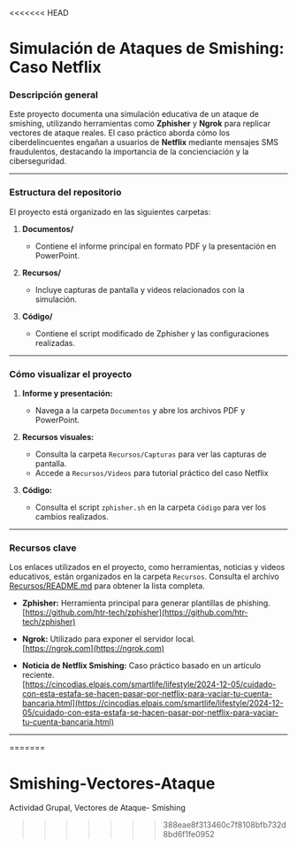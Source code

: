 <<<<<<< HEAD
# Simulación de Ataques de Smishing: Caso Netflix

### Descripción general
Este proyecto documenta una simulación educativa de un ataque de smishing, utilizando herramientas como **Zphisher** y **Ngrok** para replicar vectores de ataque reales. El caso práctico aborda cómo los ciberdelincuentes engañan a usuarios de **Netflix** mediante mensajes SMS fraudulentos, destacando la importancia de la concienciación y la ciberseguridad.

---

### Estructura del repositorio
El proyecto está organizado en las siguientes carpetas:

1. **Documentos/**
   - Contiene el informe principal en formato PDF y la presentación en PowerPoint.

2. **Recursos/**
   - Incluye capturas de pantalla y videos relacionados con la simulación.

3. **Código/**
   - Contiene el script modificado de Zphisher y las configuraciones realizadas.

---

### Cómo visualizar el proyecto
1. **Informe y presentación:**
   - Navega a la carpeta `Documentos` y abre los archivos PDF y PowerPoint.

2. **Recursos visuales:**
   - Consulta la carpeta `Recursos/Capturas` para ver las capturas de pantalla.
   - Accede a `Recursos/Videos` para tutorial práctico del caso Netflix

3. **Código:**
   - Consulta el script `zphisher.sh` en la carpeta `Código` para ver los cambios realizados.

---

### Recursos clave
Los enlaces utilizados en el proyecto, como herramientas, noticias y videos educativos, están organizados en la carpeta `Recursos`. Consulta el archivo [Recursos/README.md](Recursos/README.md) para obtener la lista completa.


- **Zphisher:** Herramienta principal para generar plantillas de phishing.  
  [https://github.com/htr-tech/zphisher](https://github.com/htr-tech/zphisher)

- **Ngrok:** Utilizado para exponer el servidor local.  
  [https://ngrok.com](https://ngrok.com)

- **Noticia de Netflix Smishing:** Caso práctico basado en un artículo reciente.  
  [https://cincodias.elpais.com/smartlife/lifestyle/2024-12-05/cuidado-con-esta-estafa-se-hacen-pasar-por-netflix-para-vaciar-tu-cuenta-bancaria.html](https://cincodias.elpais.com/smartlife/lifestyle/2024-12-05/cuidado-con-esta-estafa-se-hacen-pasar-por-netflix-para-vaciar-tu-cuenta-bancaria.html)

---

=======
# Smishing-Vectores-Ataque
Actividad Grupal, Vectores de Ataque- Smishing
>>>>>>> 388eae8f313460c7f8108bfb732d8bd6f1fe0952

